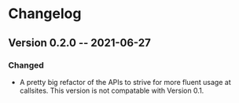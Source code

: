 # Changelog

## Version 0.2.0 -- 2021-06-27

### Changed

- A pretty big refactor of the APIs to strive for more fluent usage at callsites. This version is not compatable with Version 0.1.